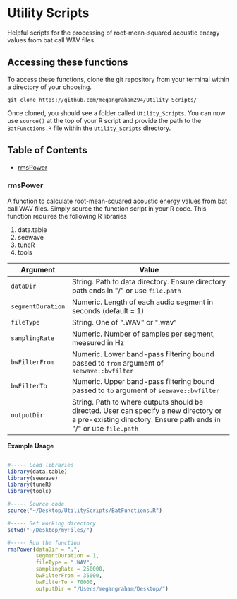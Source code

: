# Utility Scripts
Helpful scripts for the processing of root-mean-squared acoustic energy values from bat call WAV files.

## Accessing these functions
To access these functions, clone the git repository from your terminal within a directory of your choosing. 

```shell
git clone https://github.com/megangraham294/Utility_Scripts/
```

Once cloned, you should see a folder called `Utility_Scripts`. You can now use `source()` at the top of your R script and provide the path to the `BatFunctions.R` file within the `Utility_Scripts` directory. 

## Table of Contents
-  [rmsPower](#rmsPower)


### rmsPower
A function to calculate root-mean-squared acoustic energy values from bat call WAV files. Simply source the function script in your R code. This function requires the following R libraries

1. data.table 
2. seewave
3. tuneR
4. tools

|Argument|Value|
|--------|-----|
|`dataDir`|String. Path to data directory. Ensure directory path ends in "/" or use `file.path`|
|`segmentDuration`|Numeric. Length of each audio segment in seconds (default = 1)|
|`fileType`|String. One of ".WAV" or ".wav"|
|`samplingRate`|Numeric. Number of samples per segment, measured in Hz|
|`bwFilterFrom`|Numeric. Lower band-pass filtering bound passed to `from` argument of `seewave::bwfilter`|
|`bwFilterTo`|Numeric. Upper band-pass filtering bound passed to `to` argument of `seewave::bwfilter`|
|`outputDir`|String. Path to where outputs should be directed. User can specify a new directory or a pre-existing directory. Ensure path ends in "/" or use `file.path`|


**Example Usage**

```r

#----- Load libraries
library(data.table)
library(seewave)
library(tuneR)
library(tools)

#----- Source code
source("~/Desktop/UtilityScripts/BatFunctions.R")

#----- Set working directory
setwd("~/Desktop/myFiles/")

#----- Run the function
rmsPower(dataDir = ".",
         segmentDuration = 1,
         fileType = ".WAV",
         samplingRate = 250000,
         bwFilterFrom = 35000, 
         bwFilterTo = 70000,
         outputDir = "/Users/megangraham/Desktop/")
```




